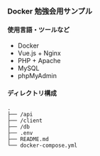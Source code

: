 ### Docker 勉強会用サンプル

#### 使用言語・ツールなど

- Docker
- Vue.js + Nginx
- PHP + Apache
- MySQL
- phpMyAdmin

#### ディレクトリ構成

```
.
├── /api
├── /client
├── /db
├── .env
├── README.md
└── docker-compose.yml
```
